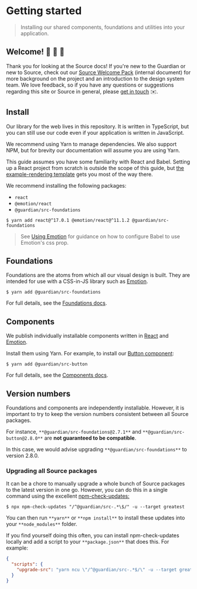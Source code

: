 # Getting started

> Installing our shared components, foundations and utilities into your application.

## Welcome! 🤗 🎊 🤝

Thank you for looking at the Source docs! If you're new to the Guardian or new to Source, check out our [Source Welcome Pack](https://docs.google.com/document/d/12yv328Z0Ube-x2bwgRZjh51nMC1ls_23OICLpsyQmFE/) (internal document) for more background on the project and an introduction to the design system team. We love feedback, so if you have any questions or suggestions regarding this site or Source in general, please [get in touch](https://theguardian.design/2a1e5182b/p/231f6b-contact-us) ✉️.

## Install

Our library for the web lives in this repository. It is written in TypeScript, but you can still use our code even if your application is written in JavaScript.

We recommend using Yarn to manage dependencies. We also support NPM, but for brevity our documentation will assume you are using Yarn.

This guide assumes you have some familiarity with React and Babel. Setting up a React project from scratch is outside the scope of this guide, but [the example-rendering template](https://github.com/guardian/example-rendering) gets you most of the way there.

We recommend installing the following packages:

-   `react`
-   `@emotion/react`
-   `@guardian/src-foundations`

```shell
$ yarn add react@^17.0.1 @emotion/react@^11.1.2 @guardian/src-foundations
```

> See [Using Emotion](04-using-emotion.md) for guidance on how to configure Babel to use Emotion's css prop.

## Foundations

Foundations are the atoms from which all our visual design is built. They are intended for use with a CSS-in-JS library such as [Emotion](https://emotion.sh/).

```shell
$ yarn add @guardian/src-foundations
```

For full details, see the [Foundations docs](02-foundations.md).

## Components

We publish individually installable components written in [React](https://reactjs.org/) and [Emotion](https://emotion.sh/).

Install them using Yarn. For example, to install our [Button component](https://theguardian.design/2a1e5182b/p/435225-button/b/86f344):

```shell
$ yarn add @guardian/src-button
```

For full details, see the [Components docs](03-components.md).

## Version numbers

Foundations and components are independently installable. However, it is important to try to keep the version numbers consistent between all Source packages.

For instance, `**@guardian/src-foundations@2.7.1**` and `**@guardian/src-button@2.8.0**` are **not guaranteed to be compatible**.

In this case, we would advise upgrading `**@guardian/src-foundations**` to version 2.8.0.

### Upgrading all Source packages

It can be a chore to manually upgrade a whole bunch of Source packages to the latest version in one go. However, you can do this in a single command using the excellent [npm-check-updates:](https://github.com/raineorshine/npm-check-updates)

```shell
$ npx npm-check-updates "/^@guardian/src-.*\$/" -u --target greatest
```

You can then run `**yarn**`  or `**npm install**`  to install these updates into your `**node_modules**` folder.

If you find yourself doing this often, you can install npm-check-updates locally and add a script to your `**package.json**` that does this. For example:

```json
{
  "scripts": {
	"upgrade-src": "yarn ncu \"/^@guardian/src-.*$/\" -u --target greatest && yarn"
  }
}
```

